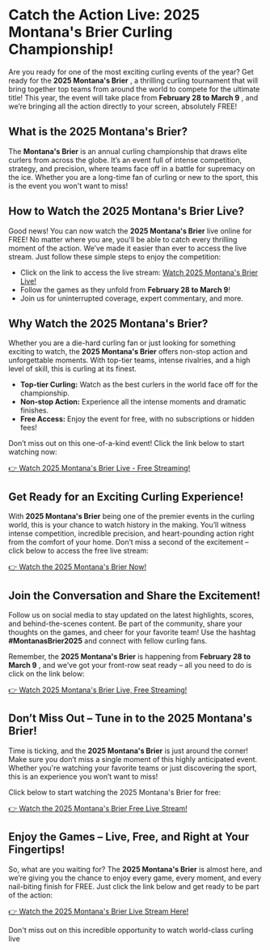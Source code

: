 # Catch the Action Live: 2025 Montana's Brier Curling Championship!

Are you ready for one of the most exciting curling events of the year? Get ready for the **2025 Montana's Brier** , a thrilling curling tournament that will bring together top teams from around the world to compete for the ultimate title! This year, the event will take place from **February 28 to March 9** , and we’re bringing all the action directly to your screen, absolutely FREE!

## What is the 2025 Montana's Brier?

The **Montana's Brier** is an annual curling championship that draws elite curlers from across the globe. It’s an event full of intense competition, strategy, and precision, where teams face off in a battle for supremacy on the ice. Whether you are a long-time fan of curling or new to the sport, this is the event you won't want to miss!

## How to Watch the 2025 Montana's Brier Live?

Good news! You can now watch the **2025 Montana's Brier** live online for FREE! No matter where you are, you'll be able to catch every thrilling moment of the action. We’ve made it easier than ever to access the live stream. Just follow these simple steps to enjoy the competition:

- Click on the link to access the live stream: [Watch 2025 Montana's Brier Live!](https://tinyurl.com/livestreamfreeo?st=2025montanasbrier&si=gh)
- Follow the games as they unfold from **February 28 to March 9**!
- Join us for uninterrupted coverage, expert commentary, and more. 

## Why Watch the 2025 Montana's Brier?

Whether you are a die-hard curling fan or just looking for something exciting to watch, the **2025 Montana's Brier** offers non-stop action and unforgettable moments. With top-tier teams, intense rivalries, and a high level of skill, this is curling at its finest.

- **Top-tier Curling:** Watch as the best curlers in the world face off for the championship.
- **Non-stop Action:** Experience all the intense moments and dramatic finishes.
- **Free Access:** Enjoy the event for free, with no subscriptions or hidden fees!

Don’t miss out on this one-of-a-kind event! Click the link below to start watching now:

[👉 Watch 2025 Montana's Brier Live - Free Streaming!](https://tinyurl.com/livestreamfreeo?st=2025montanasbrier&si=gh)

## Get Ready for an Exciting Curling Experience!

With **2025 Montana's Brier** being one of the premier events in the curling world, this is your chance to watch history in the making. You’ll witness intense competition, incredible precision, and heart-pounding action right from the comfort of your home. Don’t miss a second of the excitement – click below to access the free live stream:

[👉 Watch the 2025 Montana's Brier Now!](https://tinyurl.com/livestreamfreeo?st=2025montanasbrier&si=gh)

## Join the Conversation and Share the Excitement!

Follow us on social media to stay updated on the latest highlights, scores, and behind-the-scenes content. Be part of the community, share your thoughts on the games, and cheer for your favorite team! Use the hashtag **#MontanasBrier2025** and connect with fellow curling fans.

Remember, the **2025 Montana's Brier** is happening from **February 28 to March 9** , and we’ve got your front-row seat ready – all you need to do is click on the link below:

[👉 Watch 2025 Montana's Brier Live, Free Streaming!](https://tinyurl.com/livestreamfreeo?st=2025montanasbrier&si=gh)

## Don’t Miss Out – Tune in to the 2025 Montana's Brier!

Time is ticking, and the **2025 Montana's Brier** is just around the corner! Make sure you don’t miss a single moment of this highly anticipated event. Whether you're watching your favorite teams or just discovering the sport, this is an experience you won’t want to miss!

Click below to start watching the 2025 Montana's Brier for free:

[👉 Watch the 2025 Montana's Brier Free Live Stream!](https://tinyurl.com/livestreamfreeo?st=2025montanasbrier&si=gh)

## Enjoy the Games – Live, Free, and Right at Your Fingertips!

So, what are you waiting for? The **2025 Montana's Brier** is almost here, and we’re giving you the chance to enjoy every game, every moment, and every nail-biting finish for FREE. Just click the link below and get ready to be part of the action:

[👉 Watch the 2025 Montana's Brier Live Stream Here!](https://tinyurl.com/livestreamfreeo?st=2025montanasbrier&si=gh)

Don't miss out on this incredible opportunity to watch world-class curling live
